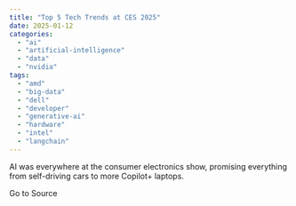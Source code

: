 ```yaml
---
title: "Top 5 Tech Trends at CES 2025"
date: 2025-01-12
categories: 
  - "ai"
  - "artificial-intelligence"
  - "data"
  - "nvidia"
tags: 
  - "amd"
  - "big-data"
  - "dell"
  - "developer"
  - "generative-ai"
  - "hardware"
  - "intel"
  - "langchain"
---
```


AI was everywhere at the consumer electronics show, promising everything from self-driving cars to more Copilot+ laptops.

Go to Source
